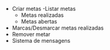 - Criar metas
-Listar metas
    - Metas realizadas
    - Metas abertas
- Marcas/Desmarcar metas realizadas
- Remover metar
- Sistema de mensagens